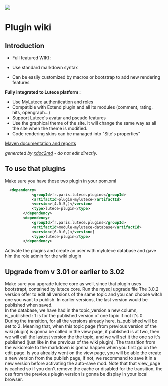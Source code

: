 ![](https://dev.lutece.paris.fr/jenkins/buildStatus/icon?job=collab-plugin-wiki-deploy)
# Plugin wiki

## Introduction

* Full featured WIKI :



* Use standard markdown syntax
* Can be easily customized by macros or bootstrap to add new rendering features

**Fully integrated to Lutece platform :**



* Use MyLutece authentication and roles
* Compatible with Extend plugin and all its modules (comment, rating, hits, opengraph...)
* Support Lutece's avatar and pseudo features
* Use the graphical theme of the site. It will change the same way as all the site when the theme is modified.
* Code rendering skins can be managed into "Site's properties"



[Maven documentation and reports](https://dev.lutece.paris.fr/plugins/plugin-wiki/)

*generated by [xdoc2md](https://github.com/lutece-platform/tools-maven-xdoc2md-plugin) - do not edit directly.*

## To use that plugins

Make sure you have those two plugin in your pom.xml

```xml
  <dependency>
            <groupId>fr.paris.lutece.plugins</groupId>
            <artifactId>plugin-mylutece</artifactId>
            <version>[4.0.5,)</version>
            <type>lutece-plugin</type>
        </dependency>
        <dependency>
            <groupId>fr.paris.lutece.plugins</groupId>
            <artifactId>module-mylutece-database</artifactId>
            <version>[6.0.0,)</version>]
            <type>lutece-plugin</type>
        </dependency>
```

Activate the plugins and create an user with mylutece database and gave him the role admin for the wiki plugin

## Upgrade from v 3.01 or earlier to 3.02
Make sure you upgrade lutece core as well, since that plugin uses bootstrapt, contained by lutece core.
Run the mysql upgrade file
The 3.0.2 version offer to edit all versions of the same topic and you can choose witch one you want to publish.
In earlier versions, the last version would be published when saved.  
In the database, we have had in the topic_version a new column, is_published : 1 is for the published version of one topic if not it's 0.  
During the transition, for all the versions already here, is_published will be set to 2.
Meaning that, when this topic page (from previous version of the wiki plugin) is gonna be called in the view page, if published is at two, then we will call the lastest version the the topic, and we will set it the one so it's published (just like in the previous of the wiki plugin).
The transition from the wikicreole to the markdown is gonna happen when you first go on the edit page.
Is you alrealdy went on the view page, you will be able the create a new version from the publish page,
if not, we recommand to save it in a new version before activating the auto-save mod.
Note that that view_page is cached so if you don't remove the cache or disabled for the transition, the css from the previous plugin version is gonna be display in your local browser. 